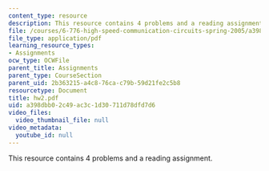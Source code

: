 ```yaml
---
content_type: resource
description: This resource contains 4 problems and a reading assignment.
file: /courses/6-776-high-speed-communication-circuits-spring-2005/a398dbb02c49ac3c1d30711d78dfd7d6_hw2.pdf
file_type: application/pdf
learning_resource_types:
- Assignments
ocw_type: OCWFile
parent_title: Assignments
parent_type: CourseSection
parent_uid: 2b363215-a4c8-76ca-c79b-59d21fe2c5b8
resourcetype: Document
title: hw2.pdf
uid: a398dbb0-2c49-ac3c-1d30-711d78dfd7d6
video_files:
  video_thumbnail_file: null
video_metadata:
  youtube_id: null
---
```

This resource contains 4 problems and a reading assignment.

